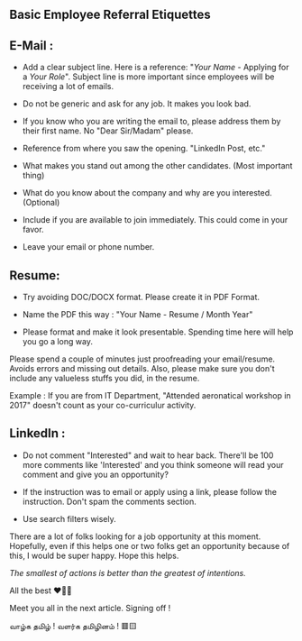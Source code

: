 ## Basic Employee Referral Etiquettes

## E-Mail :

 - Add a clear subject line. Here is a reference: "_Your Name_ - Applying for a _Your Role_". Subject line is more important since employees will be receiving a lot of emails. 
 
-  Do not be generic and ask for any job. It makes you look bad. 

 - If you know who you are writing the email to, please address them by their first name. No "Dear Sir/Madam" please.

 -  Reference from where you saw the opening. "LinkedIn Post, etc." 

 - What makes you stand out among the other candidates. (Most important thing) 

 -  What do you know about the company and why are you interested. (Optional) 

 - Include if you are available to join immediately. This could come in your favor.
 
 -  Leave your email or phone number.


##  Resume: 

 - Try avoiding DOC/DOCX format. Please create it in PDF Format. 
 
 - Name the PDF this way :  "Your Name - Resume / Month Year"

 - Please format and make it look presentable. Spending time here will help you go a long way.

Please spend a couple of minutes just proofreading your email/resume. Avoids errors and missing out details. Also, please make sure you don't include any valueless stuffs you did, in the resume.

Example : If you are from IT Department, "Attended aeronatical workshop in 2017" doesn't count as your co-curriculur activity. 

## LinkedIn : 

 - Do not comment "Interested" and wait to hear back. There'll be 100 more comments like 'Interested' and you think someone will read your comment and give you an opportunity? 
 
 - If the instruction was to email or apply using a link, please follow the instruction. Don't spam the comments section. 
 
 - Use search filters wisely. 



There are a lot of folks looking for a job opportunity at this moment. Hopefully, even if this helps one or two folks get an opportunity because of this, I would be super happy. Hope this helps.

*The smallest of actions is better than the greatest of intentions.*

All the best ❤🤟🏻

Meet you all in the next article. Signing off ! 


வாழ்க தமிழ் ! வளர்க தமிழினம் ! 🟥🟨